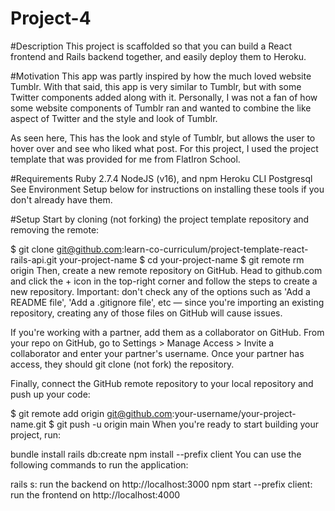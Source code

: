 # Project-4
#Description
This project is scaffolded so that you can build a React frontend and Rails backend together, and easily deploy them to Heroku.

#Motivation
This app was partly inspired by how the much loved website Tumblr. With that said, this app is very similar to Tumblr, but with some Twitter components added along with it. Personally, I was not a fan of how some website components of Tumblr ran and wanted to combine the like aspect of Twitter and the style and look of Tumblr.

As seen here, This has the look and style of Tumblr, but allows the user to hover over and see who liked what post. For this project, I used the project template that was provided for me from FlatIron School.

#Requirements
Ruby 2.7.4
NodeJS (v16), and npm
Heroku CLI
Postgresql
See Environment Setup below for instructions on installing these tools if you don't already have them.

#Setup
Start by cloning (not forking) the project template repository and removing the remote:

$ git clone git@github.com:learn-co-curriculum/project-template-react-rails-api.git your-project-name
$ cd your-project-name
$ git remote rm origin
Then, create a new remote repository on GitHub. Head to github.com and click the + icon in the top-right corner and follow the steps to create a new repository. Important: don't check any of the options such as 'Add a README file', 'Add a .gitignore file', etc — since you're importing an existing repository, creating any of those files on GitHub will cause issues.

If you're working with a partner, add them as a collaborator on GitHub. From your repo on GitHub, go to Settings > Manage Access > Invite a collaborator and enter your partner's username. Once your partner has access, they should git clone (not fork) the repository.

Finally, connect the GitHub remote repository to your local repository and push up your code:

$ git remote add origin git@github.com:your-username/your-project-name.git
$ git push -u origin main
When you're ready to start building your project, run:

bundle install
rails db:create
npm install --prefix client
You can use the following commands to run the application:

rails s: run the backend on http://localhost:3000
npm start --prefix client: run the frontend on http://localhost:4000
